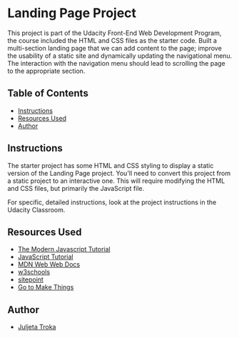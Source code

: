 # Landing Page Project

This project is part of the Udacity Front-End Web Development Program, the course included the HTML and CSS files as the starter code. Built a multi-section landing page that we can add content to the page; improve the usability of a static site and dynamically updating the navigational menu. The interaction with the navigation menu should lead to scrolling the page to the appropriate section.

## Table of Contents

- [Instructions](#instructions)
- [Resources Used](#ResourcesUsed)
- [Author](#author)

## Instructions

The starter project has some HTML and CSS styling to display a static version of the Landing Page project. You'll need to convert this project from a static project to an interactive one. This will require modifying the HTML and CSS files, but primarily the JavaScript file.

For specific, detailed instructions, look at the project instructions in the Udacity Classroom.

## Resources Used 

- [The Modern Javascript Tutorial](https://javascript.info/)
- [JavaScript Tutorial](https://www.javascripttutorial.net/)
- [MDN Web Web Docs](https://developer.mozilla.org/en-US/)
- [w3schools](https://www.w3schools.com/)
- [sitepoint](https://www.sitepoint.com/use-html5-data-attributes/)
- [Go to Make Things](https://cutt.ly/mCtrDWh)


## Author
* [Juljeta Troka](www.linkedin.com/in/juljetatroka)
